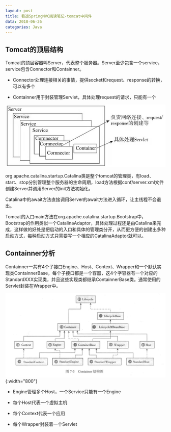 ```yaml
---
layout: post
title: 看透SpringMVC阅读笔记-tomcat中间件
data: 2018-06-26
categories: Java
---
```


## Tomcat的顶层结构

Tomcat的顶层容器叫Server，代表整个服务器。Server至少包含一个service，service包含Connector和Containner。

- Connector处理连接相关的事情，提供socket和request、response的转换，可以有多个

- Containner用于封装管理Servlet，具体处理request的请求，只能有一个

![img](/img/tomcat20180626.jpeg)

org.apache.catalina.startup.Catalina类是整个tomcat的管理类，有load、start、stop分别管理整个服务器的生命周期，load方法根据conf/server.xml文件创建Server并调用Server的init方法初始化。

Catalina中的await方法直接调用Server的await方法进入循环，让主线程不会退出。

Tomcat的入口main方法在org.apache.catalina.startup.Bootstrap中，Bootstrap的作用类似一个CatalinaAdaptor，具体处理过程还是由Catalina来完成，这样做的好处是把启动的入口和具体的管理类分开，从而更方便的创建出多种启动方式，每种启动方式只需要写一个相应的CatalinaAdaptor就可以。

## Containner分析

Containner一共有4个子接口Engine、Host、Context、Wrapper和一个默认实现类ContainnerBase，每个子接口都是一个容器，这4个字容器有一个对应的StandardXXX实现类，并且这些实现类都继承ContainnerBase类。通常使用的Servlet封装在Wrapper中。

![img](/img/containner20180626.jpg){:width="800"}

- Engine管理多个Host，一个Service只能有一个Engine

- 每个Host代表一个虚拟主机

- 每个Context代表一个应用

- 每个Wrapper封装着一个Servlet

